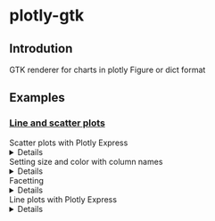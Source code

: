 # plotly-gtk
## Introdution
GTK renderer for charts in plotly Figure or dict format

## Examples
### [Line and scatter plots](https://plotly.com/python/line-and-scatter/)
<summary>Scatter plots with Plotly Express</summary>
<details>

![Scatter example 1](https://slaclau.github.io/plotly-gtk/test/scatter_1.png)
![Scatter example 2](https://slaclau.github.io/plotly-gtk/test/scatter_2.png)
</details>
<summary>Setting size and color with column names</summary>
<details>

![Scatter size color column name example](https://slaclau.github.io/plotly-gtk/test/scatter_size_color_column.png)
</details>
<summary>Facetting</summary>
<details>

![Scatter facetting example](https://slaclau.github.io/plotly-gtk/test/scatter_facetting.png)
</details>
<summary>Line plots with Plotly Express</summary>
<details>

![Line example 1](https://slaclau.github.io/plotly-gtk/test/line_1.png)
![Line example 2](https://slaclau.github.io/plotly-gtk/test/line_2.png)
</details>